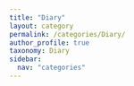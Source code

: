 ```yaml
---
title: "Diary"
layout: category
permalink: /categories/Diary/
author_profile: true
taxonomy: Diary
sidebar:
  nav: "categories"
---
```

